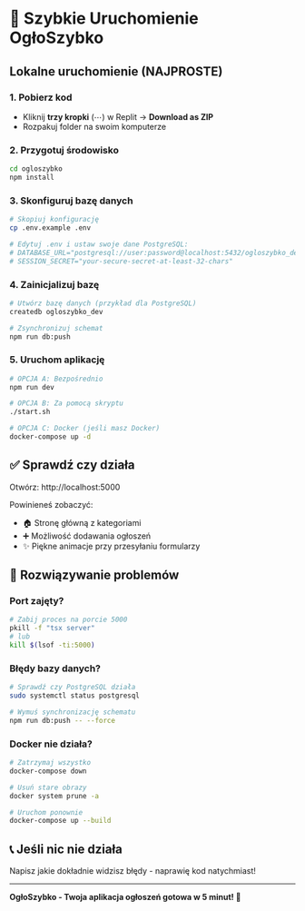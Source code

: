 # 🚀 Szybkie Uruchomienie OgłoSzybko

## Lokalne uruchomienie (NAJPROSTE)

### 1. Pobierz kod
- Kliknij **trzy kropki** (⋯) w Replit → **Download as ZIP**
- Rozpakuj folder na swoim komputerze

### 2. Przygotuj środowisko
```bash
cd ogloszybko
npm install
```

### 3. Skonfiguruj bazę danych
```bash
# Skopiuj konfigurację
cp .env.example .env

# Edytuj .env i ustaw swoje dane PostgreSQL:
# DATABASE_URL="postgresql://user:password@localhost:5432/ogloszybko_dev"
# SESSION_SECRET="your-secure-secret-at-least-32-chars"
```

### 4. Zainicjalizuj bazę
```bash
# Utwórz bazę danych (przykład dla PostgreSQL)
createdb ogloszybko_dev

# Zsynchronizuj schemat
npm run db:push
```

### 5. Uruchom aplikację
```bash
# OPCJA A: Bezpośrednio
npm run dev

# OPCJA B: Za pomocą skryptu
./start.sh

# OPCJA C: Docker (jeśli masz Docker)
docker-compose up -d
```

## ✅ Sprawdź czy działa
Otwórz: http://localhost:5000

Powinieneś zobaczyć:
- 🏠 Stronę główną z kategoriami
- ➕ Możliwość dodawania ogłoszeń
- ✨ Piękne animacje przy przesyłaniu formularzy

## 🔧 Rozwiązywanie problemów

### Port zajęty?
```bash
# Zabij proces na porcie 5000
pkill -f "tsx server"
# lub
kill $(lsof -ti:5000)
```

### Błędy bazy danych?
```bash
# Sprawdź czy PostgreSQL działa
sudo systemctl status postgresql

# Wymuś synchronizację schematu
npm run db:push -- --force
```

### Docker nie działa?
```bash
# Zatrzymaj wszystko
docker-compose down

# Usuń stare obrazy
docker system prune -a

# Uruchom ponownie
docker-compose up --build
```

## 📞 Jeśli nic nie działa
Napisz jakie dokładnie widzisz błędy - naprawię kod natychmiast!

---
**OgłoSzybko - Twoja aplikacja ogłoszeń gotowa w 5 minut! 🎉**